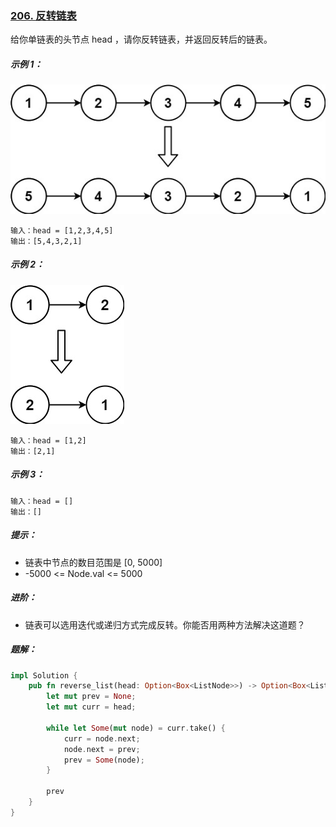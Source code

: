 ### [206. 反转链表](https://leetcode.cn/problems/reverse-linked-list/)
给你单链表的头节点 head ，请你反转链表，并返回反转后的链表。


##### 示例 1：
![img_1.png](img_1.png)
```
输入：head = [1,2,3,4,5]
输出：[5,4,3,2,1]
```

##### 示例 2：
![img.png](img.png)
```
输入：head = [1,2]
输出：[2,1]
```

##### 示例 3：
```
输入：head = []
输出：[]
```

##### 提示：
- 链表中节点的数目范围是 [0, 5000]
- -5000 <= Node.val <= 5000


##### 进阶：
- 链表可以选用迭代或递归方式完成反转。你能否用两种方法解决这道题？

##### 题解：
```rust
impl Solution {
    pub fn reverse_list(head: Option<Box<ListNode>>) -> Option<Box<ListNode>> {
        let mut prev = None;
        let mut curr = head;

        while let Some(mut node) = curr.take() {
            curr = node.next;
            node.next = prev;
            prev = Some(node);
        }

        prev
    }
}
```
